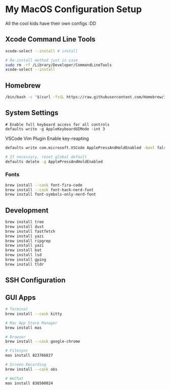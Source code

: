 # My MacOS Configuration Setup
All the cool kids have their own configs :DD

## Xcode Command Line Tools

```bash
xcode-select --install # install

# Re-install method just in case
sudo rm -rf /Library/Developer/CommandLineTools
xcode-select --install
```

## Homebrew

```bash
/bin/bash -c "$(curl -fsSL https://raw.githubusercontent.com/Homebrew/install/HEAD/install.sh)"
```

## System Settings

```applescript
# Enable full keyboard access for all controls
defaults write -g AppleKeyboardUIMode -int 3
```

VSCode Vim Plugin Enable key-reapting

```bash
defaults write com.microsoft.VSCode ApplePressAndHoldEnabled -bool false

# If necessary, reset global default
defaults delete -g ApplePressAndHoldEnabled
```

### Fonts

```bash
brew install --cask font-fira-code
brew install --cask font-hack-nerd-font
brew install font-symbols-only-nerd-font
```

## Development

```bash
brew install tree
brew install dust
brew install fastfetch
brew install yazi
brew install ripgrep
brew install yazi
brew install bat
brew install lsd
brew install gping
brew install tldr
```

## SSH Configuration

## GUI Apps

```bash
# Terminal
brew install --cask kitty

# Mac App Store Manager
brew install mas

# Browser
brew install --cask google-chrome

# Filesync
mas install 823766827

# Screen Recording
brew install --cask obs

# WeChat
mas install 836500024
```
